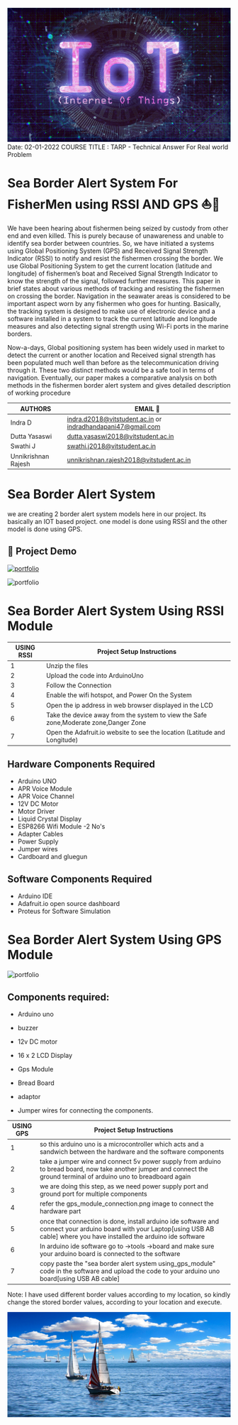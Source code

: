 ![Alt Text](Header/header.jpg)
Date: 02-01-2022
COURSE TITLE : TARP - Technical Answer For Real world Problem
# Sea Border Alert System For FisherMen using RSSI AND GPS ⛵🌊
We have been hearing about fishermen being seized by custody from other end and even killed. This is purely because of unawareness and unable to identify sea border between countries. So, we have initiated a systems using Global Positioning System (GPS) and Received Signal Strength Indicator (RSSI) to notify and resist the fishermen crossing the border. We use Global Positioning System to get the current location (latitude and longitude) of fishermen’s boat and Received Signal Strength Indicator to know the strength of the signal, followed further measures. This paper in brief states about various methods of tracking and resisting the fishermen on crossing the border. Navigation in the seawater areas is considered to be important aspect worn by any fishermen who goes for hunting. Basically, the tracking system is designed to make use of electronic device and a software installed in a system to track the current latitude and longitude measures and also detecting signal strength using Wi-Fi ports in the marine borders. 

Now-a-days, Global positioning system has been widely used in market to detect the current or another location and Received signal strength has been populated much well than before as the telecommunication driving through it. These two distinct methods would be a safe tool in terms of navigation. Eventually, our paper makes a comparative analysis on both methods in the fishermen border alert system and gives detailed description of working procedure



| AUTHORS          | EMAIL      📨                                                          |
| ----------------- | ------------------------------------------------------------------ |
| Indra D  | indra.d2018@vitstudent.ac.in or indradhandapani47@gmail.com |
| Dutta Yasaswi | dutta.yasaswi2018@vitstudent.ac.in |
| Swathi J | swathi.j2018@vitstudent.ac.in |
| Unnikrishnan Rajesh | unnikrishnan.rajesh2018@vitstudent.ac.in |

# Sea Border Alert System

we are creating 2 border alert system models here in our project. Its basically an IOT based project. one model is done using RSSI and the other model is done using GPS.

## 🔗 Project Demo
[![portfolio](https://encrypted-tbn0.gstatic.com/images?q=tbn:ANd9GcSImuqyHahUK6HchTw4wO4PwjFlnLtTwOAffQ&usqp=CAU)](https://drive.google.com/file/d/10O_rIqCxXwRd9tMJqDJF_T9wZZq5vYqj/view?usp=sharing)

![portfolio](https://www.netspotapp.com/images/upload/screens/WF_S_S_4@2x.png)

# Sea Border Alert System Using RSSI Module

| USING RSSI        | Project Setup Instructions                                                               |
| ----------------- | ------------------------------------------------------------------ |
| 1 | Unzip the files | 
| 2 | Upload the code into ArduinoUno |
| 3 | Follow the Connection |
| 4 | Enable the wifi  hotspot, and Power On the System |
| 5 | Open the ip address in web browser displayed in the LCD |
| 6 | Take the device away from the system to view the Safe zone,Moderate zone,Danger Zone |
| 7 | Open the Adafruit.io website to see the location (Latitude and Longitude) |

## Hardware Components Required

- Arduino UNO
- APR Voice Module
- APR Voice Channel
- 12V DC Motor
- Motor Driver
- Liquid Crystal Display
- ESP8266 Wifi Module -2 No's
- Adapter Cables
- Power Supply
- Jumper wires
- Cardboard and gluegun

## Software Components Required

- Arduino IDE
- Adafruit.io open source dashboard
- Proteus for Software Simulation

# Sea Border Alert System Using GPS Module

![portfolio](https://f.hubspotusercontent20.net/hub/7526125/hubfs/gps_world_dark-1.jpg?width=1439&quality=low)

## Components required:

- Arduino uno

- buzzer

- 12v DC motor

- 16 x 2 LCD Display

- Gps Module

- Bread Board

- adaptor

- Jumper wires for connecting the components.

| USING GPS        | Project Setup Instructions                                                               |
| ----------------- | ------------------------------------------------------------------ |
| 1 | so this arduino uno is a microcontroller which acts and a sandwich between the hardware and the software components |
| 2 | take a jumper wire and connect 5v power supply from arduino to bread board, now take another jumper and connect the ground terminal of arduino uno to breadboard again |
| 3 | we are doing this step, as we need power supply port and ground port for multiple components |
| 4 | refer the gps_module_connection.png image to connect the hardware part |
| 5 | once that connection is done, install arduino ide software and connect your arduino board with your Laptop[using USB AB cable] where you have installed the arduino ide software |
| 6 | In arduino ide software go to ->tools ->board and make sure your arduino board is connected to the software |
| 7 | copy paste the "sea border alert system using_gps_module" code in the software and upload the code to your arduino uno board[using USB AB cable] |

Note:
I have used different border values according to my location, so kindly change the stored border values, according to your location and execute.


![Alt Text](Header/sailing-boat.jpg)







